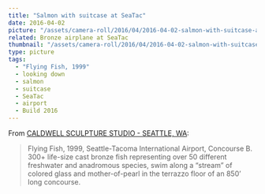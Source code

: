 ```yaml
---
title: "Salmon with suitcase at SeaTac"
date: 2016-04-02
picture: "/assets/camera-roll/2016/04/2016-04-02-salmon-with-suitcase-at-seatac/20160403_001239911_iOS.jpg"
related: Bronze airplane at SeaTac
thumbnail: "/assets/camera-roll/2016/04/2016-04-02-salmon-with-suitcase-at-seatac/20160403_001239911_iOS-thumbnail.jpg"
type: picture
tags:
  - "Flying Fish, 1999"
  - looking down
  - salmon
  - suitcase
  - SeaTac
  - airport
  - Build 2016
---
```


From [CALDWELL SCULPTURE STUDIO - SEATTLE, WA](https://www.caldwellsculpturestudio.com/about):
> Flying Fish, 1999, Seattle-Tacoma International Airport, Concourse B. 300+ life-size cast bronze fish representing over 50 different freshwater and anadromous species, swim along a “stream” of colored glass and mother-of-pearl in the terrazzo floor of an 850’ long concourse.
